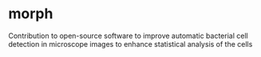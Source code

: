 # morph
Contribution to open-source software to improve automatic bacterial cell detection in microscope images to enhance statistical analysis of the cells
